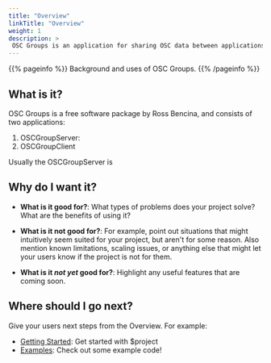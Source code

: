 ```yaml
---
title: "Overview"
linkTitle: "Overview"
weight: 1
description: >
 OSC Groups is an application for sharing OSC data between applications via the internet. It can be used for live performances or installations involving various controllers, sensors as well as for sharing code in live coding.
---
```


{{% pageinfo %}}
Background and uses of OSC Groups.
{{% /pageinfo %}}

## What is it?

OSC Groups is a free software package by Ross Bencina, and consists of two applications:

1. OSCGroupServer: 
2. OSCGroupClient

Usually the OSCGroupServer is 

## Why do I want it?



* **What is it good for?**: What types of problems does your project solve? What are the benefits of using it?

* **What is it not good for?**: For example, point out situations that might intuitively seem suited for your project, but aren't for some reason. Also mention known limitations, scaling issues, or anything else that might let your users know if the project is not for them.

* **What is it *not yet* good for?**: Highlight any useful features that are coming soon.

## Where should I go next?

Give your users next steps from the Overview. For example:

* [Getting Started](/docs/getting-started/): Get started with $project
* [Examples](/docs/examples/): Check out some example code!

